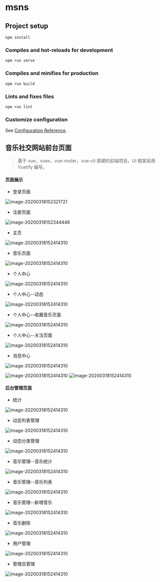 # msns

## Project setup

```
npm install
```

### Compiles and hot-reloads for development

```
npm run serve
```

### Compiles and minifies for production

```
npm run build
```

### Lints and fixes files

```
npm run lint
```

### Customize configuration

See [Configuration Reference](https://cli.vuejs.org/config/).

## 音乐社交网站前台页面

> 基于 vue，vuex，vue-router，vue-cli 搭建的前端项目，UI 框架采用 Vuetify 编写。

#### 页面展示

- 登录页面

![image-20200318152321721](https://s1.ax1x.com/2020/03/18/80k0jf.png)

- 注册页面

![image-20200318152344446](https://s1.ax1x.com/2020/03/18/80kDu8.png)

- 主页

![image-20200318152414310](https://s1.ax1x.com/2020/03/18/80kGHe.png)

- 音乐页面

![image-20200318152414310](https://s1.ax1x.com/2020/03/18/80ka9I.png)

- 个人中心

![image-20200318152414310](https://s1.ax1x.com/2020/03/18/80kYAH.png)

- 个人中心--动态

![image-20200318152414310](https://s1.ax1x.com/2020/03/18/80k6EQ.png)

- 个人中心--收藏音乐页面

![image-20200318152414310](https://s1.ax1x.com/2020/03/18/80kg4s.png)

- 个人中心--关注页面

![image-20200318152414310](https://s1.ax1x.com/2020/03/18/80AM5j.png)

- 消息中心

![image-20200318152414310](https://s1.ax1x.com/2020/03/18/80k5uT.png)

![image-20200318152414310](https://s1.ax1x.com/2020/03/18/80kIDU.png)
![image-20200318152414310](https://s1.ax1x.com/2020/03/18/80k7E4.png)

#### 后台管理页面

- 统计

![image-20200318152414310](https://s1.ax1x.com/2020/03/18/80kb59.png)

- 动态列表管理

![image-20200318152414310](https://s1.ax1x.com/2020/03/18/80kO81.png)

- 动态分类管理

![image-20200318152414310](https://s1.ax1x.com/2020/03/18/80kXgx.png)

- 音乐管理--音乐统计

![image-20200318152414310](https://s1.ax1x.com/2020/03/18/80kzDO.png)

- 音乐管理--音乐列表

![image-20200318152414310](https://s1.ax1x.com/2020/03/18/80AP5d.png)

- 音乐管理--新增音乐

![image-20200318152414310](https://s1.ax1x.com/2020/03/18/80Ak8I.png)

- 音乐删除

![image-20200318152414310](https://s1.ax1x.com/2020/03/18/80AExP.png)

- 用户管理

![image-20200318152414310](https://s1.ax1x.com/2020/03/18/80Aer8.png)

- 管理员管理

![image-20200318152414310](https://s1.ax1x.com/2020/03/18/80AuVg.png)

